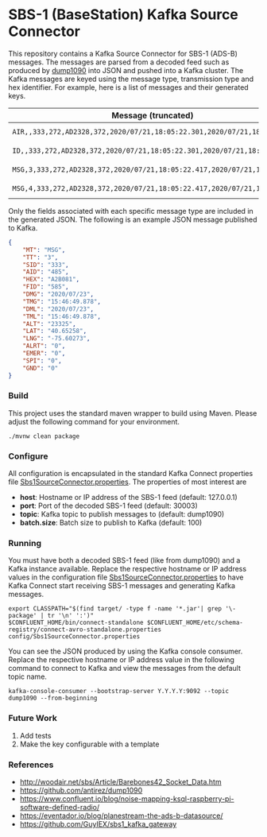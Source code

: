 # SBS-1 (BaseStation) Kafka Source Connector

This repository contains a Kafka Source Connector for SBS-1 (ADS-B) messages. The messages are parsed from a decoded feed such as produced by [dump1090](https://github.com/antirez/dump1090) into JSON and pushed into a Kafka cluster.  The Kafka messages are keyed using the message type, transmission type and hex identifier. For example, here is a list of messages and their generated keys.

| Message (truncated) | Key |
| --- | --- |
| ``AIR,,333,272,AD2328,372,2020/07/21,18:05:22.301,2020/07/21,18:05:2...`` | ``AIR--AD2328``  |
| ``ID,,333,272,AD2328,372,2020/07/21,18:05:22.301,2020/07/21,18:05:22...`` | ``ID--AD2328``   |
| ``MSG,3,333,272,AD2328,372,2020/07/21,18:05:22.417,2020/07/21,18:05:...`` | ``MSG-3-AD2328`` |
| ``MSG,4,333,272,AD2328,372,2020/07/21,18:05:22.417,2020/07/21,18:05:...`` | ``MSG-4-AD2328`` |

Only the fields associated with each specific message type are included in the generated JSON. The following is an example JSON message published to Kafka.

```json
{
    "MT": "MSG",
    "TT": "3",
    "SID": "333",
    "AID": "485",
    "HEX": "A2B081",
    "FID": "585",
    "DMG": "2020/07/23",
    "TMG": "15:46:49.878",
    "DML": "2020/07/23",
    "TML": "15:46:49.878",
    "ALT": "23325",
    "LAT": "40.65258",
    "LNG": "-75.60273",
    "ALRT": "0",
    "EMER": "0",
    "SPI": "0",
    "GND": "0"
}
```

### Build

This project uses the standard maven wrapper to build using Maven. Please adjust the following command for your environment.

```
./mvnw clean package
```

### Configure

All configuration is encapsulated in the standard Kafka Connect properties file [Sbs1SourceConnector.properties](config/Sbs1SourceConnector.properties). The properties of most interest are

* **host**: Hostname or IP address of the SBS-1 feed (default: 127.0.0.1)
* **port**: Port of the decoded SBS-1 feed (default: 30003)
* **topic**: Kafka topic to publish messages to (default: dump1090)
* **batch.size**: Batch size to publish to Kafka (default: 100)

### Running

You must have both a decoded SBS-1 feed (like from dump1090) and a Kafka instance available. Replace the respective hostname or IP address values in the configuration file [Sbs1SourceConnector.properties](config/Sbs1SourceConnector.properties) to have Kafka Connect start receiving SBS-1 messages and generating Kafka messages.

```
export CLASSPATH="$(find target/ -type f -name '*.jar'| grep '\-package' | tr '\n' ':')"
$CONFLUENT_HOME/bin/connect-standalone $CONFLUENT_HOME/etc/schema-registry/connect-avro-standalone.properties config/Sbs1SourceConnector.properties
```

You can see the JSON produced by using the Kafka console consumer. Replace the respective hostname or IP address value in the following command to connect to Kafka and view the messages from the default topic name.

```
kafka-console-consumer --bootstrap-server Y.Y.Y.Y:9092 --topic dump1090 --from-beginning
```

### Future Work

1. Add tests
1. Make the key configurable with a template

### References

* http://woodair.net/sbs/Article/Barebones42_Socket_Data.htm
* https://github.com/antirez/dump1090
* https://www.confluent.io/blog/noise-mapping-ksql-raspberry-pi-software-defined-radio/
* https://eventador.io/blog/planestream-the-ads-b-datasource/
* https://github.com/GuyIEX/sbs1_kafka_gateway
